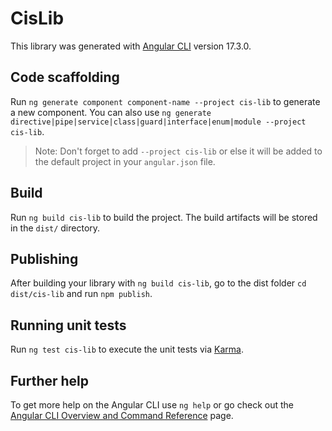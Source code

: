 # CisLib

This library was generated with [Angular CLI](https://github.com/angular/angular-cli) version 17.3.0.

## Code scaffolding

Run `ng generate component component-name --project cis-lib` to generate a new component. You can also use `ng generate directive|pipe|service|class|guard|interface|enum|module --project cis-lib`.
> Note: Don't forget to add `--project cis-lib` or else it will be added to the default project in your `angular.json` file. 

## Build

Run `ng build cis-lib` to build the project. The build artifacts will be stored in the `dist/` directory.

## Publishing

After building your library with `ng build cis-lib`, go to the dist folder `cd dist/cis-lib` and run `npm publish`.

## Running unit tests

Run `ng test cis-lib` to execute the unit tests via [Karma](https://karma-runner.github.io).

## Further help

To get more help on the Angular CLI use `ng help` or go check out the [Angular CLI Overview and Command Reference](https://angular.io/cli) page.
